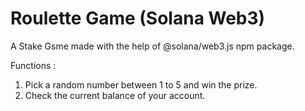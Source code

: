 # Roulette Game (Solana Web3)

A Stake Gsme made with the help of @solana/web3.js npm package.

Functions : 
1. Pick a random number between 1 to 5 and win the prize.
2. Check the current balance of your account.
